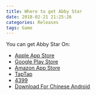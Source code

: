 ```yaml
---
title: Where to get Abby Star 
date: 2018-02-21 21:25:26
categories: Releases
tags: Game
---
```


You can get Abby Star On:

* [Apple App Store](https://itunes.apple.com/cn/app/id1340116174)
* [Google Play Store](https://play.google.com/store/apps/details?id=com.BreakSymmetry.AbbyStar)
* [Amazon App Store]()
* [TapTap](https://www.taptap.com/app/78946)
* [4399](http://a.4399.cn/game-id-118811.html)
* [Download For Chinese Android](http://p6yal4ykc.bkt.clouddn.com/AbbyStar1.7.apk)
